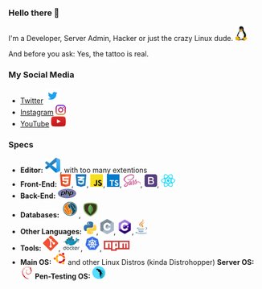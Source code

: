 ### Hello there 👋

I'm a Developer, Server Admin, Hacker or just the crazy Linux dude. <img src="./logos/Tux.png" height="30">

And before you ask: Yes, the tattoo is real.

### My Social Media
* [Twitter](https://twitter.com/hackandcode) <img src="./logos/twitter.png" height="30">
* [Instagram](https://www.instagram.com/hackandcode/) <img src="./logos/insta.png" height="20">
* [YouTube](https://www.youtube.com/channel/UC7bRlNSCSDqgOwyt5ZxnPfA) <img src="./logos/yt.png" height="20">

### Specs

* **Editor:** <img src="./logos/VSCode.png" height="30">,  with too many extentions
* **Front-End:** <img src="./logos/HTML.png" height="25">, <img src="./logos/CSS.png" height="25">, <img src="./logos/JS.png" height="25">, <img src="./logos/TS.png" height="25">, <img src="./logos/sass.svg" height="25">, <img src="./logos/Bootstrap.png" height="25">, <img src="./logos/React.png" height="25">
* **Back-End:** <img src="./logos/PHP.png" height="20">
* **Databases:** <img src="./logos/MySQL.png" height="35">, <img src="./logos/MongoDB.png" height="30">
* **Other Languages:** <img src="./logos/Python.png" height="25">, <img src="./logos/C.png" height="30">, <img src="./logos/CS.png" height="30">, <img src="./logos/Java.png" height="30">
* **Tools:** <img src="./logos/Git.png" height="30">, <img src="./logos/Docker.png" height="30">, <img src="./logos/kubernetes.png" height="30">, <img src="./logos/npm.png" height="20">
* **Main OS:** <img src="./logos/Ubuntu.png" height="25"> and other Linux Distros (kinda Distrohopper) **Server OS:** <img src="./logos/Debian.png" height="25"> **Pen-Testing OS:** <img src="./logos/Parrot.png" height="25">
